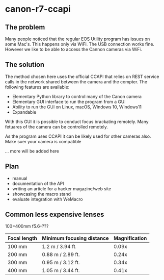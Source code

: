 # canon-r7-ccapi

## The problem

Many people noticed that the regular EOS Utility program has issues 
on some Mac's. This happens only via WiFi. The USB connection works fine.
However we like to be able to access the Cannon cameras via WiFi.

## The solution

The method chosen here uses the official CCAPI that relies on REST service 
calls in the network shared between the camera and the compter. The following 
features are available:

* Elementary Python library to control many of the Canon camera
* Elementary GUI interface to run the program from a GUI
* Ability to run the GUI on Linux, macOS, Windows 10, Windows11
* Expandable

With this GUI it is possible to conduct focus brackating remotely. Many 
fetuares of the camera can be controlled remotely.

As the program uses CCAPI it can be likely used for other cameras also. 
Make suer your camera is compatible

... more will be added here

## Plan

* manual
* documentation of the API
* writing an article for a hacker magazine/web site
* showcasing the macro stand
* evaluate integration with WeMacro

## Common less expensive lenses


100=400mm f5.6-???

| Focal length      | Minimum focusing distance | Magnification
|-------------------|---------------------------| --- |
| 100 mm            | 1.2 m / 3.94 ft.          | 0.09x
| 200 mm            | 0.88 m / 2.89 ft.         | 0.24x             
| 300 mm            | 0.95 m / 3.12 ft.         | 0.34x             
| 400 mm            | 1.05 m / 3.44 ft.         | 0.41x             
